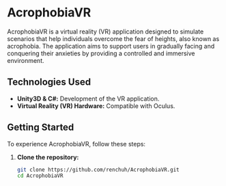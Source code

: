 # AcrophobiaVR

AcrophobiaVR is a virtual reality (VR) application designed to simulate scenarios that help individuals overcome the fear of heights, also known as acrophobia. The application aims to support users in gradually facing and conquering their anxieties by providing a controlled and immersive environment.

## Technologies Used
- **Unity3D & C#:** Development of the VR application.
- **Virtual Reality (VR) Hardware:** Compatible with Oculus.

## Getting Started

To experience AcrophobiaVR, follow these steps:

1. **Clone the repository:**
   ```bash
   git clone https://github.com/renchuh/AcrophobiaVR.git
   cd AcrophobiaVR
